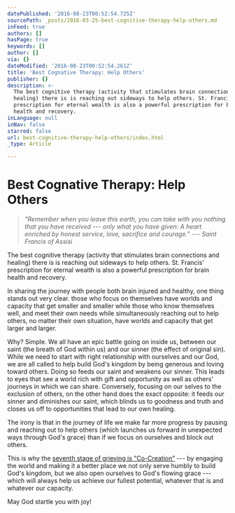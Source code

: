 ```yaml
---
datePublished: '2016-08-23T00:52:54.725Z'
sourcePath: _posts/2016-03-25-best-cognitive-therapy-help-others.md
inFeed: true
authors: []
hasPage: true
keywords: []
author: []
via: {}
dateModified: '2016-08-23T00:52:54.261Z'
title: 'Best Cognative Therapy: Help Others'
publisher: {}
description: >-
  The best cognitive therapy (activity that stimulates brain connections and
  healing) there is is reaching out sideways to help others. St. Francis’
  prescription for eternal wealth is also a powerful prescription for brain
  health and recovery.
inLanguage: null
inNav: false
starred: false
url: best-cognitive-therapy-help-others/index.html
_type: Article

---
```

# Best Cognative Therapy: Help Others

> _"Remember when you leave this earth, you can take with you nothing that you have received --- only what you have given: A heart enriched by honest service, love, sacrifice and courage." --- Saint Francis of Assisi_

The best cognitive therapy (activity that stimulates brain connections and healing) there is is reaching out sideways to help others. St. Francis' prescription for eternal wealth is also a powerful prescription for brain health and recovery.

In sharing the journey with people both brain injured and healthy, one thing stands out very clear. those who focus on themselves have worlds and capacity that get smaller and smaller while those who know themselves well, and meet their own needs while simultaneously reaching out to help others, no matter their own situation, have worlds and capacity that get larger and larger.

Why? Simple. We all have an epic battle going on inside us, between our saint (the breath of God within us) and our sinner (the effect of original sin). While we need to start with right relationship with ourselves and our God, we are all called to help build God's kingdom by being generous and loving toward others. Doing so feeds our saint and weakens our sinner. This leads to eyes that see a world rich with gift and opportunity as well as others' journeys in which we can share. Conversely, focusing on our selves to the exclusion of others, on the other hand does the exact opposite: it feeds our sinner and diminishes our saint, which blinds us to goodness and truth and closes us off to opportunities that lead to our own healing.

The irony is that in the journey of life we make far more progress by pausing and reaching out to help others (which launches us forward in unexpected ways through God's grace) than if we focus on ourselves and block out others.

This is why the [seventh stage of grieving is "Co-Creation"][0] --- by engaging the world and making it a better place we not only serve humbly to build God's kingdom, but we also open ourselves to God's flowing grace --- which will always help us achieve our fullest potential, whatever that is and whatever our capacity.

May God startle you with joy!

[0]: http://www.mindyourheadcoop.org/blog/?p=1166